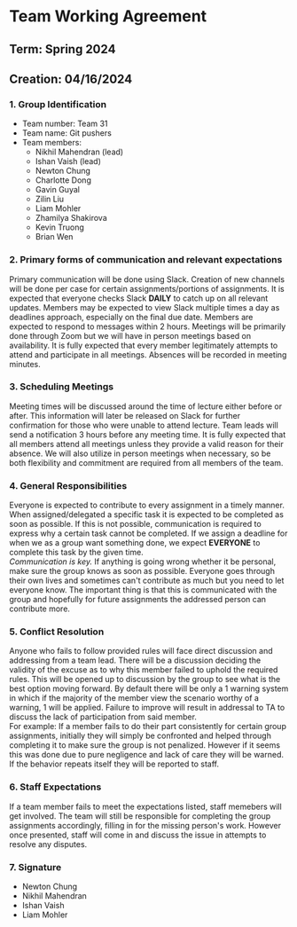 # Team Working Agreement
## Term: Spring 2024
## Creation: 04/16/2024

### **1. Group Identification**<br>
- Team number: Team 31
- Team name: Git pushers
- Team members:
  - Nikhil Mahendran (lead)
  - Ishan Vaish (lead)
  - Newton Chung
  - Charlotte Dong
  - Gavin Guyal
  - Zilin Liu
  - Liam Mohler
  - Zhamilya Shakirova
  - Kevin Truong
  - Brian Wen

### **2. Primary forms of communication and relevant expectations**

Primary communication will be done using Slack. Creation of new channels will be done per case for certain assignments/portions of assignments. It is expected that everyone checks Slack **DAILY** to catch up on all relevant updates. Members may be expected to view Slack multiple times a day as deadlines approach, especially on the final due date. Members are expected to respond to messages within 2 hours. Meetings will be primarily done through Zoom but we will have in person meetings based on availability. It is fully expected that every member legitimately attempts to attend and participate in all meetings. Absences will be recorded in meeting minutes.

### **3. Scheduling Meetings**

Meeting times will be discussed around the time of lecture either before or after. This information will later be released on Slack for further confirmation for those who were unable to attend lecture. Team leads will send a notification 3 hours before any meeting time. It is fully expected that all members attend all meetings unless they provide a valid reason for their absence. We will also utilize in person meetings when necessary, so be both flexibility and commitment are required from all members of the team.

### **4. General Responsibilities**

Everyone is expected to contribute to every assignment in a timely manner. When assigned/delegated a specific task it is expected to be completed as soon as possible. If this is not possible, communication is required to express why a certain task cannot be completed. If we assign a deadline for when we as a group want something done, we expect **EVERYONE** to complete this task by the given time. <br>
_Communication is key._ If anything is going wrong whether it be personal, make sure the group knows as soon as possible. Everyone goes through their own lives and sometimes can't contribute as much but you need to let everyone know. The important thing is that this is communicated with the group and hopefully for future assignments the addressed person can contribute more. 

### **5. Conflict Resolution**

Anyone who fails to follow provided rules will face direct discussion and addressing from a team lead. There will be a discussion deciding the validity of the excuse as to why this member failed to uphold the required rules. This will be opened up to discussion by the group to see what is the best option moving forward. By default there will be only a 1 warning system in which if the majority of the member view the scenario worthy of a warning, 1 will be applied. Failure to improve will result in addressal to TA to discuss the lack of participation from said member. <br>
For example: If a member fails to do their part consistently for certain group assignments, initially they will simply be confronted and helped through completing it to make sure the group is not penalized. However if it seems this was done due to pure negligence and lack of care they will be warned. If the behavior repeats itself they will be reported to staff.

### **6. Staff Expectations**

If a team member fails to meet the expectations listed, staff memebers will get involved. The team will still be responsible for completing the group assignments accordingly, filling in for the missing person's work. However once presented, staff will come in and discuss the issue in attempts to resolve any disputes. 

### **7. Signature**

- Newton Chung
- Nikhil Mahendran
- Ishan Vaish
- Liam Mohler
